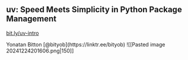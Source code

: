 ## uv: Speed Meets Simplicity in Python Package Management

[bit.ly/uv-intro](https://bit.ly/uv-intro)

<grid drag="40 30" drop="bottomleft">
Yonatan Bitton [@bityob](https://linktr.ee/bityob)
</grid>

<grid drag="40 30" drop="bottomright">
![[Pasted image 20241224201606.png|150]]
</grid>
